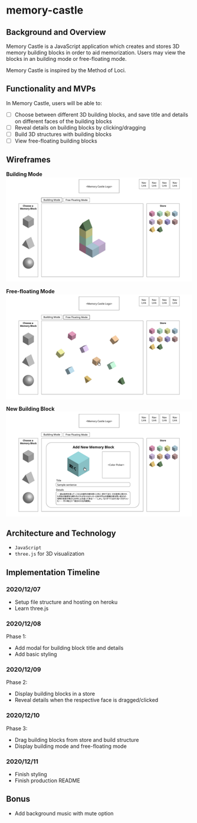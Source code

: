 # memory-castle

## Background and Overview 

Memory Castle is a JavaScript application which creates and stores 3D memory building blocks in order to aid memorization. Users may view the blocks in an building mode or free-floating mode.

Memory Castle is inspired by the Method of Loci.

## Functionality and MVPs 

In Memory Castle, users will be able to:
- [ ] Choose between different 3D building blocks, and save title and details on different faces of the building blocks
- [ ] Reveal details on building blocks by clicking/dragging
- [ ] Build 3D structures with building blocks
- [ ] View free-floating building blocks

## Wireframes 
**Building Mode**
![wireframe building mode](assets/wireframe-building-mode.jpg)

**Free-floating Mode**
![wireframe free-floating mode](assets/wireframe-free-float.jpg)

**New Building Block**
![wireframe new building block](assets/wireframe-new-block.jpg)

## Architecture and Technology 

- `JavaScript`
- `three.js` for 3D visualization 

## Implementation Timeline 

### 2020/12/07
- Setup file structure and hosting on heroku
- Learn three.js

### 2020/12/08
Phase 1:
- Add modal for building block title and details
- Add basic styling

### 2020/12/09
Phase 2:
- Display building blocks in a store
- Reveal details when the respective face is dragged/clicked

### 2020/12/10
Phase 3:
- Drag building blocks from store and build structure
- Display building mode and free-floating mode

### 2020/12/11
- Finish styling
- Finish production README

## Bonus 
- Add background music with mute option